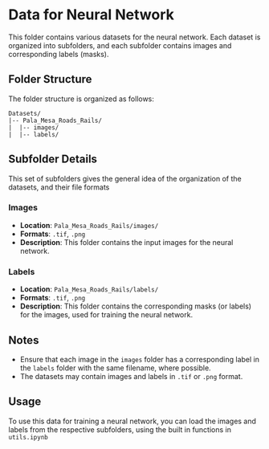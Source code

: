# Data for Neural Network

This folder contains various datasets for the neural network. Each dataset is organized into subfolders, and each subfolder contains images and corresponding labels (masks).

## Folder Structure

The folder structure is organized as follows:
```
Datasets/
|-- Pala_Mesa_Roads_Rails/
|  |-- images/
|  |-- labels/
```

## Subfolder Details

This set of subfolders gives the general idea of the organization of the datasets, and their file formats

### Images

- **Location**: `Pala_Mesa_Roads_Rails/images/`
- **Formats**: `.tif`, `.png`
- **Description**: This folder contains the input images for the neural network.

### Labels

- **Location**: `Pala_Mesa_Roads_Rails/labels/`
- **Formats**: `.tif`, `.png`
- **Description**: This folder contains the corresponding masks (or labels) for the images, used for training the neural network.

## Notes

- Ensure that each image in the `images` folder has a corresponding label in the `labels` folder with the same filename, where possible.
- The datasets may contain images and labels in `.tif` or `.png` format.

## Usage

To use this data for training a neural network, you can load the images and labels from the respective subfolders, using the built in functions in `utils.ipynb`
